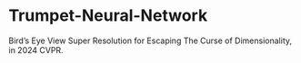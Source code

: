 # Trumpet-Neural-Network
Bird’s Eye View Super Resolution for Escaping The Curse of Dimensionality, in 2024 CVPR.
